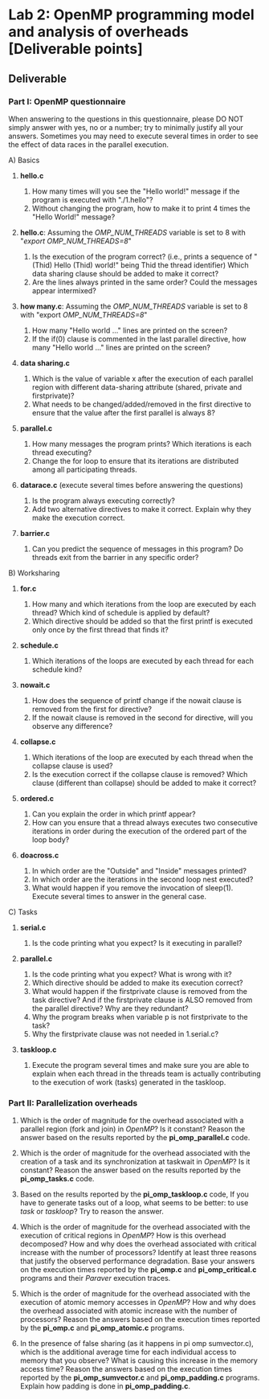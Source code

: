 # Lab 2: OpenMP programming model and analysis of overheads [Deliverable points]

## Deliverable

### Part I: OpenMP questionnaire

When answering to the questions in this questionnaire, please DO NOT simply answer with yes, no or a number; try to minimally justify all your answers. Sometimes you may need to execute several times in order to see the effect of data races in the parallel execution.

A) Basics

1. **hello.c**

	1. How many times will you see the "Hello world!" message if the program is executed with "./1.hello"?
	2. Without changing the program, how to make it to print 4 times the "Hello World!" message?

2. **hello.c**: Assuming the _OMP_NUM_THREADS_ variable is set to 8 with "_export OMP_NUM_THREADS=8_"
	1. Is the execution of the program correct? (i.e., prints a sequence of "(Thid) Hello (Thid) world!" being Thid the thread identifier) Which data sharing clause should be added to make it correct?
	2. Are the lines always printed in the same order? Could the messages appear intermixed?

3. **how many.c**: Assuming the _OMP_NUM_THREADS_ variable is set to 8 with "export _OMP_NUM_THREADS=8_"
	1. How many "Hello world ..." lines are printed on the screen?
	2. If the if(0) clause is commented in the last parallel directive, how many "Hello world ..." lines are printed on the screen?

4. **data sharing.c**
	1. Which is the value of variable x after the execution of each parallel region with different data-sharing attribute (shared, private and firstprivate)?
	2. What needs to be changed/added/removed in the first directive to ensure that the value after the first parallel is always 8?

5. **parallel.c**
	1. How many messages the program prints? Which iterations is each thread executing?
	2. Change the for loop to ensure that its iterations are distributed among all participating threads.

6. **datarace.c** (execute several times before answering the questions)
	1. Is the program always executing correctly?
	2. Add two alternative directives to make it correct. Explain why they make the execution correct.

7. **barrier.c**
	1. Can you predict the sequence of messages in this program? Do threads exit from the barrier in any specific order?

B) Worksharing

1. **for.c**
	1. How many and which iterations from the loop are executed by each thread? Which kind of schedule is applied by default?
	2. Which directive should be added so that the first printf is executed only once by the first thread that finds it?

2. **schedule.c**
	1. Which iterations of the loops are executed by each thread for each schedule kind?

3. **nowait.c**
	1. How does the sequence of printf change if the nowait clause is removed from the first for directive?
	2. If the nowait clause is removed in the second for directive, will you observe any difference?

4. **collapse.c**
	1. Which iterations of the loop are executed by each thread when the collapse clause is used?
	2. Is the execution correct if the collapse clause is removed? Which clause (different than collapse) should be added to make it correct?

5. **ordered.c**
	1. Can you explain the order in which printf appear?
	2. How can you ensure that a thread always executes two consecutive iterations in order during the execution of the ordered part of the loop body?

6. **doacross.c**
	1. In which order are the "Outside" and "Inside" messages printed?
	2. In which order are the iterations in the second loop nest executed?
	3. What would happen if you remove the invocation of sleep(1). Execute several times to answer in the general case.

C) Tasks

1. **serial.c**
	1. Is the code printing what you expect? Is it executing in parallel?

2. **parallel.c**
	1. Is the code printing what you expect? What is wrong with it?
	2. Which directive should be added to make its execution correct?
	3. What would happen if the firstprivate clause is removed from the task directive? And if the firstprivate clause is ALSO removed from the parallel directive? Why are they redundant?
	4. Why the program breaks when variable p is not firstprivate to the task?
	5. Why the firstprivate clause was not needed in 1.serial.c?

3. **taskloop.c**
	1. Execute the program several times and make sure you are able to explain when each thread in the threads team is actually contributing to the execution of work (tasks)  generated in the taskloop.

### Part II: Parallelization overheads

1. Which is the order of magnitude for the overhead associated with a parallel region (fork and join) in _OpenMP_? Is it constant? Reason the answer based on the results reported by the **pi_omp_parallel.c** code.

2. Which is the order of magnitude for the overhead associated with the creation of a task and its synchronization at taskwait in _OpenMP_? Is it constant? Reason the answer based on the results reported by the **pi_omp_tasks.c** code.

3. Based on the results reported by the **pi_omp_taskloop.c** code, If you have to generate tasks out of a loop, what seems to be better: to use _task_ or _taskloop_? Try to reason the answer. 

4. Which is the order of magnitude for the overhead associated with the execution of critical regions in _OpenMP_? How is this overhead decomposed? How and why does the overhead associated with critical increase with the number of processors? Identify at least three reasons that justify the observed performance degradation. Base your answers on the execution times reported by the **pi_omp.c** and **pi_omp_critical.c** programs and their _Paraver_ execution traces.

5. Which is the order of magnitude for the overhead associated with the execution of atomic memory accesses in _OpenMP_? How and why does the overhead associated with atomic increase with the number of processors? Reason the answers based on the execution times reported by the **pi_omp.c** and **pi_omp_atomic.c** programs.

6. In the presence of false sharing (as it happens in pi omp sumvector.c), which is the additional average time for each individual access to memory that you observe? What is causing this increase in the memory access time? Reason the answers based on the execution times reported by the **pi_omp_sumvector.c** and **pi_omp_padding.c** programs. Explain how padding is done in **pi_omp_padding.c**.
